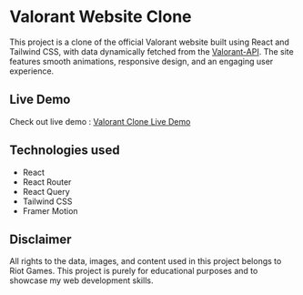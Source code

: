 # Valorant Website Clone

This project is a clone of the official Valorant website built using React and Tailwind CSS, with data dynamically fetched from the [Valorant-API](https://valorant-api.com/).
The site features smooth animations, responsive design, and an engaging user experience.

## Live Demo

Check out live demo : [Valorant Clone Live Demo](https://valorant-clone-with-react.netlify.app/)

## Technologies used

- React
- React Router
- React Query
- Tailwind CSS
- Framer Motion

## Disclaimer

All rights to the data, images, and content used in this project belongs to Riot Games. This project is purely for educational purposes and to showcase my web development skills.
